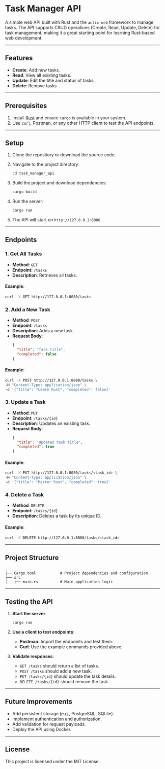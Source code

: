 # Task Manager API

A simple web API built with Rust and the `actix-web` framework to manage tasks. The API supports CRUD operations (Create, Read, Update, Delete) for task management, making it a great starting point for learning Rust-based web development.

---

## Features
- **Create**: Add new tasks.
- **Read**: View all existing tasks.
- **Update**: Edit the title and status of tasks.
- **Delete**: Remove tasks.

---

## Prerequisites

1. Install [Rust](https://rustup.rs/) and ensure `cargo` is available in your system.
2. Use `curl`, Postman, or any other HTTP client to test the API endpoints.

---

## Setup

1. Clone the repository or download the source code.
2. Navigate to the project directory:

    ```bash
    cd task_manager_api
    ```

3. Build the project and download dependencies:

    ```bash
    cargo build
    ```

4. Run the server:

    ```bash
    cargo run
    ```

5. The API will start on `http://127.0.0.1:8080`.

---

## Endpoints

### **1. Get All Tasks**
- **Method**: `GET`
- **Endpoint**: `/tasks`
- **Description**: Retrieves all tasks.

#### Example:
```bash
curl -X GET http://127.0.0.1:8080/tasks
```

### **2. Add a New Task**
- **Method**: `POST`
- **Endpoint**: `/tasks`
- **Description**: Adds a new task.
- **Request Body**:
  ```json
  {
    "title": "Task title",
    "completed": false
  }
  ```

#### Example:
```bash
curl -X POST http://127.0.0.1:8080/tasks \
-H "Content-Type: application/json" \
-d '{"title": "Learn Rust", "completed": false}'
```

### **3. Update a Task**
- **Method**: `PUT`
- **Endpoint**: `/tasks/{id}`
- **Description**: Updates an existing task.
- **Request Body**:
  ```json
  {
    "title": "Updated task title",
    "completed": true
  }
  ```

#### Example:
```bash
curl -X PUT http://127.0.0.1:8080/tasks/<task_id> \
-H "Content-Type: application/json" \
-d '{"title": "Master Rust", "completed": true}'
```

### **4. Delete a Task**
- **Method**: `DELETE`
- **Endpoint**: `/tasks/{id}`
- **Description**: Deletes a task by its unique ID.

#### Example:
```bash
curl -X DELETE http://127.0.0.1:8080/tasks/<task_id>
```

---

## Project Structure

```
.
├── Cargo.toml           # Project dependencies and configuration
├── src
│   ├── main.rs          # Main application logic
```

---

## Testing the API

1. **Start the server**:
    ```bash
    cargo run
    ```

2. **Use a client to test endpoints**:
    - **Postman**: Import the endpoints and test them.
    - **Curl**: Use the example commands provided above.

3. **Validate responses**:
    - `GET /tasks` should return a list of tasks.
    - `POST /tasks` should add a new task.
    - `PUT /tasks/{id}` should update the task details.
    - `DELETE /tasks/{id}` should remove the task.

---

## Future Improvements

- Add persistent storage (e.g., PostgreSQL, SQLite).
- Implement authentication and authorization.
- Add validation for request payloads.
- Deploy the API using Docker.

---

## License

This project is licensed under the MIT License.
